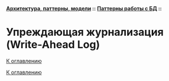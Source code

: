 **[Архитектура, паттерны, модели](../../README.md#patterns) ::** 
**[Паттерны работы с БД](../../README.md#patterns-db) ::**
# Упреждающая журнализация (Write-Ahead Log)

<!--

-->

[К оглавлению](../../README.md#patterns-db)



[К оглавлению](../../README.md#patterns-db)
